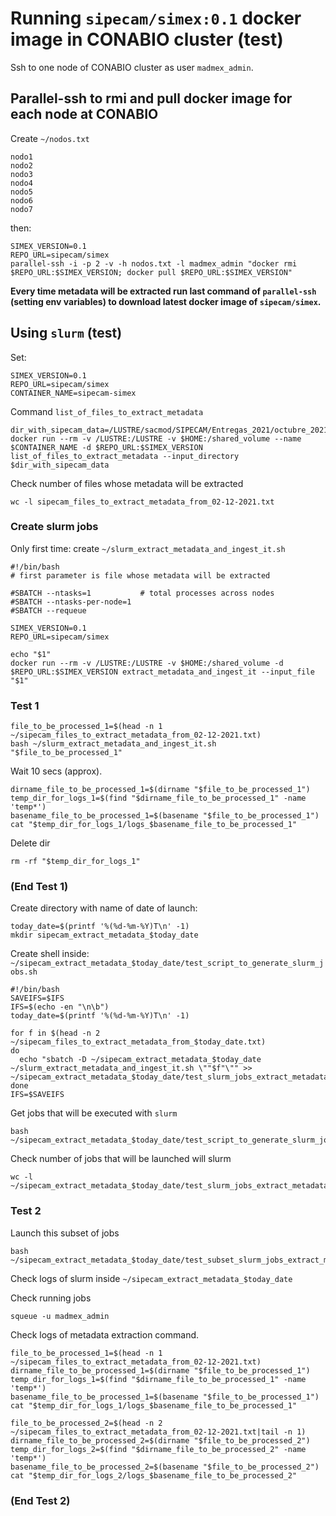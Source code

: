 # Running `sipecam/simex:0.1` docker image in CONABIO cluster (test)

Ssh to one node of CONABIO cluster as user `madmex_admin`.

## Parallel-ssh to rmi and pull docker image for each node at CONABIO

Create `~/nodos.txt`

```
nodo1
nodo2
nodo3
nodo4
nodo5
nodo6
nodo7
```

then:

```
SIMEX_VERSION=0.1
REPO_URL=sipecam/simex
parallel-ssh -i -p 2 -v -h nodos.txt -l madmex_admin "docker rmi $REPO_URL:$SIMEX_VERSION; docker pull $REPO_URL:$SIMEX_VERSION"
```

**Every time metadata will be extracted run last command of `parallel-ssh` (setting env variables) to download latest docker image of `sipecam/simex`.**


## Using `slurm` (test)

Set:

```
SIMEX_VERSION=0.1
REPO_URL=sipecam/simex
CONTAINER_NAME=sipecam-simex
```

Command `list_of_files_to_extract_metadata`

```
dir_with_sipecam_data=/LUSTRE/sacmod/SIPECAM/Entregas_2021/octubre_2021/SIPECAM/
docker run --rm -v /LUSTRE:/LUSTRE -v $HOME:/shared_volume --name $CONTAINER_NAME -d $REPO_URL:$SIMEX_VERSION list_of_files_to_extract_metadata --input_directory $dir_with_sipecam_data
```

Check number of files whose metadata will be extracted

```
wc -l sipecam_files_to_extract_metadata_from_02-12-2021.txt
```

### Create slurm jobs

Only first time: create `~/slurm_extract_metadata_and_ingest_it.sh`

```
#!/bin/bash
# first parameter is file whose metadata will be extracted

#SBATCH --ntasks=1           # total processes across nodes
#SBATCH --ntasks-per-node=1
#SBATCH --requeue

SIMEX_VERSION=0.1
REPO_URL=sipecam/simex

echo "$1"
docker run --rm -v /LUSTRE:/LUSTRE -v $HOME:/shared_volume -d $REPO_URL:$SIMEX_VERSION extract_metadata_and_ingest_it --input_file "$1"
```

### Test 1

```
file_to_be_processed_1=$(head -n 1 ~/sipecam_files_to_extract_metadata_from_02-12-2021.txt)
bash ~/slurm_extract_metadata_and_ingest_it.sh "$file_to_be_processed_1"
```

Wait 10 secs (approx).

```
dirname_file_to_be_processed_1=$(dirname "$file_to_be_processed_1")
temp_dir_for_logs_1=$(find "$dirname_file_to_be_processed_1" -name 'temp*')
basename_file_to_be_processed_1=$(basename "$file_to_be_processed_1")
cat "$temp_dir_for_logs_1/logs_$basename_file_to_be_processed_1"
```

Delete dir

```
rm -rf "$temp_dir_for_logs_1"
```

### (End Test 1)

Create directory with name of date of launch:

```
today_date=$(printf '%(%d-%m-%Y)T\n' -1)
mkdir sipecam_extract_metadata_$today_date
```

Create shell inside: `~/sipecam_extract_metadata_$today_date/test_script_to_generate_slurm_jobs.sh`

```
#!/bin/bash
SAVEIFS=$IFS
IFS=$(echo -en "\n\b")
today_date=$(printf '%(%d-%m-%Y)T\n' -1)

for f in $(head -n 2 ~/sipecam_files_to_extract_metadata_from_$today_date.txt)
do
  echo "sbatch -D ~/sipecam_extract_metadata_$today_date ~/slurm_extract_metadata_and_ingest_it.sh \""$f"\"" >> ~/sipecam_extract_metadata_$today_date/test_slurm_jobs_extract_metadata_and_ingest_it.sh
done
IFS=$SAVEIFS

```

Get jobs that will be executed with `slurm`

```
bash ~/sipecam_extract_metadata_$today_date/test_script_to_generate_slurm_jobs.sh
```

Check number of jobs that will be launched will slurm

```
wc -l ~/sipecam_extract_metadata_$today_date/test_slurm_jobs_extract_metadata_and_ingest_it.sh
```


### Test 2

Launch this subset of jobs

```
bash ~/sipecam_extract_metadata_$today_date/test_subset_slurm_jobs_extract_metadata_and_ingest_it.sh
```

Check logs of slurm inside `~/sipecam_extract_metadata_$today_date`

Check running jobs

```
squeue -u madmex_admin
```

Check logs of metadata extraction command.

```
file_to_be_processed_1=$(head -n 1 ~/sipecam_files_to_extract_metadata_from_02-12-2021.txt)
dirname_file_to_be_processed_1=$(dirname "$file_to_be_processed_1")
temp_dir_for_logs_1=$(find "$dirname_file_to_be_processed_1" -name 'temp*')
basename_file_to_be_processed_1=$(basename "$file_to_be_processed_1")
cat "$temp_dir_for_logs_1/logs_$basename_file_to_be_processed_1"

file_to_be_processed_2=$(head -n 2 ~/sipecam_files_to_extract_metadata_from_02-12-2021.txt|tail -n 1)
dirname_file_to_be_processed_2=$(dirname "$file_to_be_processed_2")
temp_dir_for_logs_2=$(find "$dirname_file_to_be_processed_2" -name 'temp*')
basename_file_to_be_processed_2=$(basename "$file_to_be_processed_2")
cat "$temp_dir_for_logs_2/logs_$basename_file_to_be_processed_2"

```

### (End Test 2)